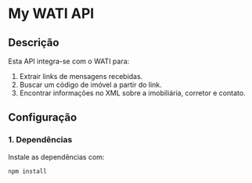# My WATI API

## Descrição
Esta API integra-se com o WATI para:
1. Extrair links de mensagens recebidas.
2. Buscar um código de imóvel a partir do link.
3. Encontrar informações no XML sobre a imobiliária, corretor e contato.

## Configuração

### 1. Dependências
Instale as dependências com:
```bash
npm install

